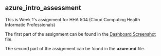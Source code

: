 ## azure_intro_assessment

This is Week 1's assignment for HHA 504 (Cloud Computing Health Informatic Professionals)

The first part of the assignment can be found in the [Dashboard Screenshot](https://github.com/Helzheng123/azure_intro_assessment/blob/main/Dashboard%20Screenshot.png) file.

The second part of the assignment can be found in the **azure.md** file.
